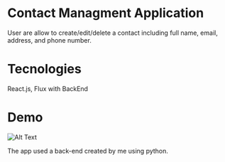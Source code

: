# Contact Managment Application 

User are allow to create/edit/delete a contact including full name, email, address, and phone number.

# Tecnologies

React.js, Flux with BackEnd

# Demo 

![Alt Text](https://media.giphy.com/media/PoGdY4s17SnIitqvOP/giphy.gif)

The app used a back-end created by me using python. 
